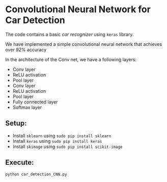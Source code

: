 # Convolutional Neural Network for Car Detection
The code contains a basic *car recognizer* using `keras` library.

We have implemented a simple convolutional neural network that achieves over *92%* accuracy

In the architecture of the Conv net, we have a following layers:
- Conv layer
- ReLU activation
- Pool layer
- Conv layer
- ReLU activation
- Pool layer
- Fully connected layer
- Softmax layer

## Setup:
- Install `sklearn` using `sudo pip install sklearn`
- Install `keras` using `sudo pip install keras`
- Install `skimage` using `sudo pip install scikit-image`

## Execute:
`python car_detection_CNN.py`
